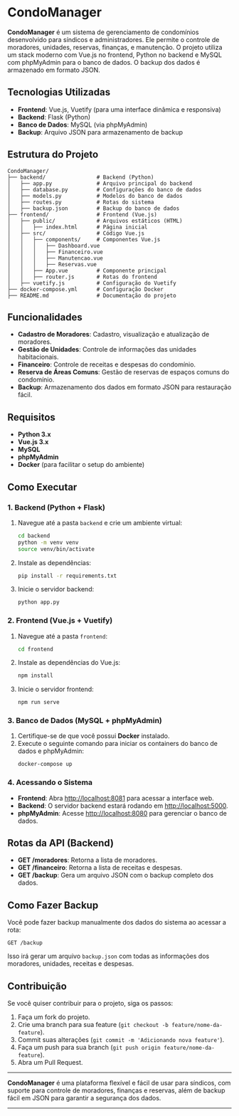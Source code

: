 # CondoManager

**CondoManager** é um sistema de gerenciamento de condomínios desenvolvido para síndicos e administradores. Ele permite o controle de moradores, unidades, reservas, finanças, e manutenção. O projeto utiliza um stack moderno com Vue.js no frontend, Python no backend e MySQL com phpMyAdmin para o banco de dados. O backup dos dados é armazenado em formato JSON.

## Tecnologias Utilizadas

- **Frontend**: Vue.js, Vuetify (para uma interface dinâmica e responsiva)
- **Backend**: Flask (Python)
- **Banco de Dados**: MySQL (via phpMyAdmin)
- **Backup**: Arquivo JSON para armazenamento de backup

## Estrutura do Projeto

```
CondoManager/
├── backend/                # Backend (Python)
│   ├── app.py              # Arquivo principal do backend
│   ├── database.py         # Configurações do banco de dados
│   ├── models.py           # Modelos do banco de dados
│   ├── routes.py           # Rotas do sistema
│   ├── backup.json         # Backup do banco de dados
├── frontend/               # Frontend (Vue.js)
│   ├── public/             # Arquivos estáticos (HTML)
│   │   ├── index.html      # Página inicial
│   ├── src/                # Código Vue.js
│   │   ├── components/     # Componentes Vue.js
│   │   │   ├── Dashboard.vue
│   │   │   ├── Financeiro.vue
│   │   │   ├── Manutencao.vue
│   │   │   ├── Reservas.vue
│   │   ├── App.vue         # Componente principal
│   │   ├── router.js       # Rotas do frontend
│   ├── vuetify.js          # Configuração do Vuetify
├── docker-compose.yml      # Configuração Docker
├── README.md               # Documentação do projeto
```

## Funcionalidades

- **Cadastro de Moradores**: Cadastro, visualização e atualização de moradores.
- **Gestão de Unidades**: Controle de informações das unidades habitacionais.
- **Financeiro**: Controle de receitas e despesas do condomínio.
- **Reserva de Áreas Comuns**: Gestão de reservas de espaços comuns do condomínio.
- **Backup**: Armazenamento dos dados em formato JSON para restauração fácil.

## Requisitos

- **Python 3.x**
- **Vue.js 3.x**
- **MySQL**
- **phpMyAdmin**
- **Docker** (para facilitar o setup do ambiente)

## Como Executar

### 1. Backend (Python + Flask)

1. Navegue até a pasta `backend` e crie um ambiente virtual:
   ```bash
   cd backend
   python -m venv venv
   source venv/bin/activate
   ```

2. Instale as dependências:
   ```bash
   pip install -r requirements.txt
   ```

3. Inicie o servidor backend:
   ```bash
   python app.py
   ```

### 2. Frontend (Vue.js + Vuetify)

1. Navegue até a pasta `frontend`:
   ```bash
   cd frontend
   ```

2. Instale as dependências do Vue.js:
   ```bash
   npm install
   ```

3. Inicie o servidor frontend:
   ```bash
   npm run serve
   ```

### 3. Banco de Dados (MySQL + phpMyAdmin)

1. Certifique-se de que você possui **Docker** instalado.
2. Execute o seguinte comando para iniciar os containers do banco de dados e phpMyAdmin:
   ```bash
   docker-compose up
   ```

### 4. Acessando o Sistema

- **Frontend**: Abra [http://localhost:8081](http://localhost:8081) para acessar a interface web.
- **Backend**: O servidor backend estará rodando em [http://localhost:5000](http://localhost:5000).
- **phpMyAdmin**: Acesse [http://localhost:8080](http://localhost:8080) para gerenciar o banco de dados.

## Rotas da API (Backend)

- **GET /moradores**: Retorna a lista de moradores.
- **GET /financeiro**: Retorna a lista de receitas e despesas.
- **GET /backup**: Gera um arquivo JSON com o backup completo dos dados.

## Como Fazer Backup

Você pode fazer backup manualmente dos dados do sistema ao acessar a rota:
```
GET /backup
```
Isso irá gerar um arquivo `backup.json` com todas as informações dos moradores, unidades, receitas e despesas.

## Contribuição

Se você quiser contribuir para o projeto, siga os passos:

1. Faça um fork do projeto.
2. Crie uma branch para sua feature (`git checkout -b feature/nome-da-feature`).
3. Commit suas alterações (`git commit -m 'Adicionando nova feature'`).
4. Faça um push para sua branch (`git push origin feature/nome-da-feature`).
5. Abra um Pull Request.

---

**CondoManager** é uma plataforma flexível e fácil de usar para síndicos, com suporte para controle de moradores, finanças e reservas, além de backup fácil em JSON para garantir a segurança dos dados.

--- 
